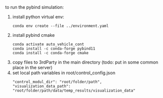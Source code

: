 to run the pybind simulation:
1. install python virtual env:
    ```
    conda env create --file ../environment.yaml
    ```
2. install pybind cmake 
    ``` 
    conda activate auto_vehicle_cont
    conda install -c conda-forge pybind11
    conda install -c conda-forge cmake
    ```
3. copy files to 3rdParty in the main directory (todo: put in some      common place in the server)
4. set local path variables in root/control_config.json
    ```
    "control_modul_dir": "root/folder/path",
    "visualization_data_path": "root/folder/path/data/temp_results/visualization_data"
    ```
